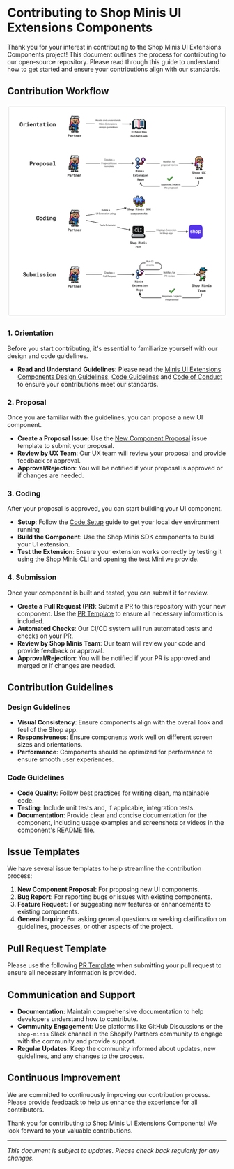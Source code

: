 # Contributing to Shop Minis UI Extensions Components

Thank you for your interest in contributing to the Shop Minis UI Extensions Components project! This document outlines the process for contributing to our open-source repository. Please read through this guide to understand how to get started and ensure your contributions align with our standards.

## Contribution Workflow

![Minis UI Extension Components workflow](workflow.png)

### 1. Orientation

Before you start contributing, it's essential to familiarize yourself with our design and code guidelines.

- **Read and Understand Guidelines**: Please read the [Minis UI Extensions Components Design Guidelines](DESIGN_GUIDELINES.md), [Code Guidelines](CODE_GUIDELINES.md) and [Code of Conduct](./CODE_OF_CONDUCT.md) to ensure your contributions meet our standards.

### 2. Proposal

Once you are familiar with the guidelines, you can propose a new UI component.

- **Create a Proposal Issue**: Use the [New Component Proposal](../.github/ISSUE_TEMPLATE/new_component_proposal.yml) issue template to submit your proposal.
- **Review by UX Team**: Our UX team will review your proposal and provide feedback or approval.
- **Approval/Rejection**: You will be notified if your proposal is approved or if changes are needed.

### 3. Coding

After your proposal is approved, you can start building your UI component.

- **Setup**: Follow the [Code Setup](./CODE_SETUP.md) guide to get your local dev environment running
- **Build the Component**: Use the Shop Minis SDK components to build your UI extension.
- **Test the Extension**: Ensure your extension works correctly by testing it using the Shop Minis CLI and opening the test Mini we provide.

### 4. Submission

Once your component is built and tested, you can submit it for review.

- **Create a Pull Request (PR)**: Submit a PR to this repository with your new component. Use the [PR Template](../.github/PULL_REQUEST_TEMPLATE/pull_request_template.md) to ensure all necessary information is included.
- **Automated Checks**: Our CI/CD system will run automated tests and checks on your PR.
- **Review by Shop Minis Team**: Our team will review your code and provide feedback or approval.
- **Approval/Rejection**: You will be notified if your PR is approved and merged or if changes are needed.

## Contribution Guidelines

### Design Guidelines

- **Visual Consistency**: Ensure components align with the overall look and feel of the Shop app.
- **Responsiveness**: Ensure components work well on different screen sizes and orientations.
- **Performance**: Components should be optimized for performance to ensure smooth user experiences.

### Code Guidelines

- **Code Quality**: Follow best practices for writing clean, maintainable code.
- **Testing**: Include unit tests and, if applicable, integration tests.
- **Documentation**: Provide clear and concise documentation for the component, including usage examples and screenshots or videos in the component's README file.

## Issue Templates

We have several issue templates to help streamline the contribution process:

1. **New Component Proposal**: For proposing new UI components.
2. **Bug Report**: For reporting bugs or issues with existing components.
3. **Feature Request**: For suggesting new features or enhancements to existing components.
4. **General Inquiry**: For asking general questions or seeking clarification on guidelines, processes, or other aspects of the project.

## Pull Request Template

Please use the following [PR Template](../.github/PULL_REQUEST_TEMPLATE/pull_request_template.md) when submitting your pull request to ensure all necessary information is provided.

## Communication and Support

- **Documentation**: Maintain comprehensive documentation to help developers understand how to contribute.
- **Community Engagement**: Use platforms like GitHub Discussions or the `shop-minis` Slack channel in the Shopify Partners community to engage with the community and provide support.
- **Regular Updates**: Keep the community informed about updates, new guidelines, and any changes to the process.

## Continuous Improvement

We are committed to continuously improving our contribution process. Please provide feedback to help us enhance the experience for all contributors.

Thank you for contributing to Shop Minis UI Extensions Components! We look forward to your valuable contributions.

---

*This document is subject to updates. Please check back regularly for any changes.*
